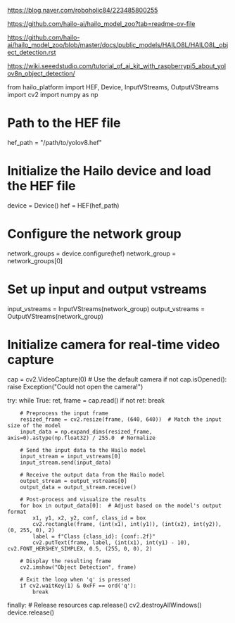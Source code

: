 https://blog.naver.com/roboholic84/223485800255

https://github.com/hailo-ai/hailo_model_zoo?tab=readme-ov-file

https://github.com/hailo-ai/hailo_model_zoo/blob/master/docs/public_models/HAILO8L/HAILO8L_object_detection.rst

https://wiki.seeedstudio.com/tutorial_of_ai_kit_with_raspberrypi5_about_yolov8n_object_detection/

from hailo_platform import HEF, Device, InputVStreams, OutputVStreams
import cv2
import numpy as np

# Path to the HEF file
hef_path = "/path/to/yolov8.hef"

# Initialize the Hailo device and load the HEF file
device = Device()
hef = HEF(hef_path)

# Configure the network group
network_groups = device.configure(hef)
network_group = network_groups[0]

# Set up input and output vstreams
input_vstreams = InputVStreams(network_group)
output_vstreams = OutputVStreams(network_group)

# Initialize camera for real-time video capture
cap = cv2.VideoCapture(0)  # Use the default camera
if not cap.isOpened():
    raise Exception("Could not open the camera!")

try:
    while True:
        ret, frame = cap.read()
        if not ret:
            break

        # Preprocess the input frame
        resized_frame = cv2.resize(frame, (640, 640))  # Match the input size of the model
        input_data = np.expand_dims(resized_frame, axis=0).astype(np.float32) / 255.0  # Normalize

        # Send the input data to the Hailo model
        input_stream = input_vstreams[0]
        input_stream.send(input_data)

        # Receive the output data from the Hailo model
        output_stream = output_vstreams[0]
        output_data = output_stream.receive()

        # Post-process and visualize the results
        for box in output_data[0]:  # Adjust based on the model's output format
            x1, y1, x2, y2, conf, class_id = box
            cv2.rectangle(frame, (int(x1), int(y1)), (int(x2), int(y2)), (0, 255, 0), 2)
            label = f"Class {class_id}: {conf:.2f}"
            cv2.putText(frame, label, (int(x1), int(y1) - 10), cv2.FONT_HERSHEY_SIMPLEX, 0.5, (255, 0, 0), 2)

        # Display the resulting frame
        cv2.imshow("Object Detection", frame)

        # Exit the loop when 'q' is pressed
        if cv2.waitKey(1) & 0xFF == ord('q'):
            break
finally:
    # Release resources
    cap.release()
    cv2.destroyAllWindows()
    device.release()
